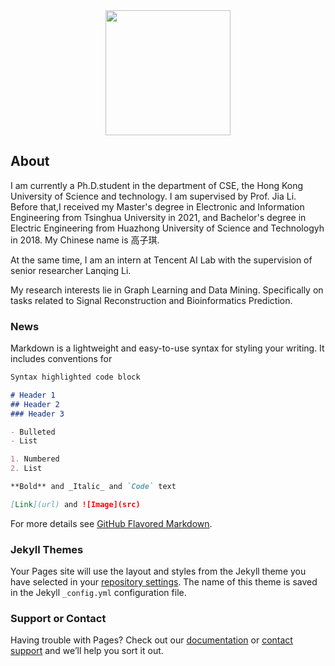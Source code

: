 <div align="center"><img width="200" height="auto" src="https://github.com/ziqikao/ziqikao.github.io/blob/gh-pages/9.jpg"/></div>


## About

I am currently a Ph.D.student in the department of CSE, the Hong Kong University of Science and technology. I am supervised by Prof. Jia Li. Before that,I received my Master's degree in Electronic and Information Engineering from Tsinghua University in 2021, and Bachelor's degree in Electric Engineering from Huazhong University of Science and Technologyh in 2018. My Chinese name is 高子琪.

At the same time, I am an intern at Tencent AI Lab with the supervision of senior researcher Lanqing Li.

My research interests lie in Graph Learning and Data Mining. Specifically on tasks related to Signal Reconstruction and Bioinformatics Prediction.

### News

Markdown is a lightweight and easy-to-use syntax for styling your writing. It includes conventions for

```markdown
Syntax highlighted code block

# Header 1
## Header 2
### Header 3

- Bulleted
- List

1. Numbered
2. List

**Bold** and _Italic_ and `Code` text

[Link](url) and ![Image](src)
```

For more details see [GitHub Flavored Markdown](https://guides.github.com/features/mastering-markdown/).

### Jekyll Themes

Your Pages site will use the layout and styles from the Jekyll theme you have selected in your [repository settings](https://github.com/HUSTGZQ/ziqi.github.io/settings/pages). The name of this theme is saved in the Jekyll `_config.yml` configuration file.

### Support or Contact

Having trouble with Pages? Check out our [documentation](https://docs.github.com/categories/github-pages-basics/) or [contact support](https://support.github.com/contact) and we’ll help you sort it out.
